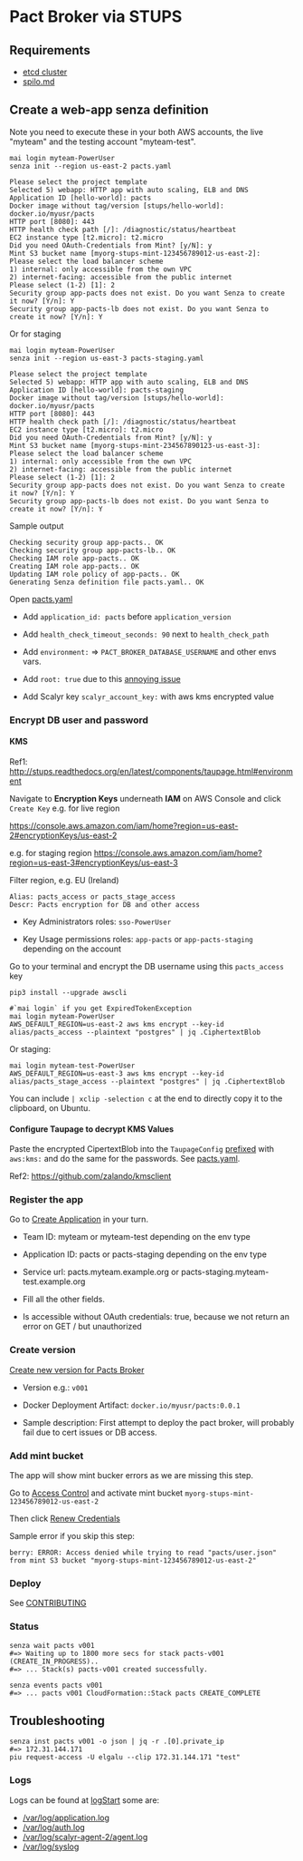 # Pact Broker via STUPS

## Requirements

* [etcd cluster](./etcd.md)
* [spilo.md](./spilo.md)

## Create a web-app senza definition
Note you need to execute these in your both AWS accounts, the live "myteam" and the testing account "myteam-test".

    mai login myteam-PowerUser
    senza init --region us-east-2 pacts.yaml

    Please select the project template
    Selected 5) webapp: HTTP app with auto scaling, ELB and DNS
    Application ID [hello-world]: pacts
    Docker image without tag/version [stups/hello-world]: docker.io/myusr/pacts
    HTTP port [8080]: 443
    HTTP health check path [/]: /diagnostic/status/heartbeat
    EC2 instance type [t2.micro]: t2.micro
    Did you need OAuth-Credentials from Mint? [y/N]: y
    Mint S3 bucket name [myorg-stups-mint-123456789012-us-east-2]:
    Please select the load balancer scheme
    1) internal: only accessible from the own VPC
    2) internet-facing: accessible from the public internet
    Please select (1-2) [1]: 2
    Security group app-pacts does not exist. Do you want Senza to create it now? [Y/n]: Y
    Security group app-pacts-lb does not exist. Do you want Senza to create it now? [Y/n]: Y

Or for staging

    mai login myteam-PowerUser
    senza init --region us-east-3 pacts-staging.yaml

    Please select the project template
    Selected 5) webapp: HTTP app with auto scaling, ELB and DNS
    Application ID [hello-world]: pacts-staging
    Docker image without tag/version [stups/hello-world]: docker.io/myusr/pacts
    HTTP port [8080]: 443
    HTTP health check path [/]: /diagnostic/status/heartbeat
    EC2 instance type [t2.micro]: t2.micro
    Did you need OAuth-Credentials from Mint? [y/N]: y
    Mint S3 bucket name [myorg-stups-mint-234567890123-us-east-3]:
    Please select the load balancer scheme
    1) internal: only accessible from the own VPC
    2) internet-facing: accessible from the public internet
    Please select (1-2) [1]: 2
    Security group app-pacts does not exist. Do you want Senza to create it now? [Y/n]: Y
    Security group app-pacts-lb does not exist. Do you want Senza to create it now? [Y/n]: Y

Sample output

    Checking security group app-pacts.. OK
    Checking security group app-pacts-lb.. OK
    Checking IAM role app-pacts.. OK
    Creating IAM role app-pacts.. OK
    Updating IAM role policy of app-pacts.. OK
    Generating Senza definition file pacts.yaml.. OK

Open [pacts.yaml](../pacts.yaml)

* Add `application_id: pacts` before `application_version`

* Add `health_check_timeout_seconds: 90` next to `health_check_path`

* Add `environment:` => `PACT_BROKER_DATABASE_USERNAME` and other envs vars.

* Add `root: true` due to this [annoying issue](https://github.com/zalando-stups/taupage/issues/25)

* Add Scalyr key `scalyr_account_key:` with aws kms encrypted value

### Encrypt DB user and password

#### KMS
Ref1: http://stups.readthedocs.org/en/latest/components/taupage.html#environment

Navigate to **Encryption Keys** underneath **IAM** on AWS Console and click `Create Key`
e.g. for live region

https://console.aws.amazon.com/iam/home?region=us-east-2#encryptionKeys/us-east-2

e.g. for staging region
https://console.aws.amazon.com/iam/home?region=us-east-3#encryptionKeys/us-east-3

Filter region, e.g. EU (Ireland)

    Alias: pacts_access or pacts_stage_access
    Descr: Pacts encryption for DB and other access

* Key Administrators roles: `sso-PowerUser`

* Key Usage permissions roles: `app-pacts` or `app-pacts-staging` depending on the account

Go to your terminal and encrypt the DB username using this `pacts_access` key

    pip3 install --upgrade awscli

    #`mai login` if you get ExpiredTokenException
    mai login myteam-PowerUser
    AWS_DEFAULT_REGION=us-east-2 aws kms encrypt --key-id alias/pacts_access --plaintext "postgres" | jq .CiphertextBlob

Or staging:

    mai login myteam-test-PowerUser
    AWS_DEFAULT_REGION=us-east-3 aws kms encrypt --key-id alias/pacts_stage_access --plaintext "postgres" | jq .CiphertextBlob

You can include `| xclip -selection c` at the end to directly copy it to the clipboard, on Ubuntu.

#### Configure Taupage to decrypt KMS Values

Paste the encrypted CipertextBlob into the `TaupageConfig` [prefixed](http://docs.stups.io/en/latest/components/taupage.html#environment) with `aws:kms:` and do the same for the passwords. See [pacts.yaml](../pacts.yaml).

Ref2: https://github.com/zalando/kmsclient

### Register the app
Go to [Create Application](https://yourturn.stups.example.org/application/create) in your turn.

* Team ID: myteam or myteam-test depending on the env type

* Application ID: pacts or pacts-staging depending on the env type

* Service url: pacts.myteam.example.org or pacts-staging.myteam-test.example.org

* Fill all the other fields.

* Is accessible without OAuth credentials: true, because we not return an error on GET / but unauthorized

### Create version
[Create new version for Pacts Broker](https://yourturn.stups.example.org/application/detail/pacts/version/create)

* Version e.g.: `v001`

* Docker Deployment Artifact: `docker.io/myusr/pacts:0.0.1`

* Sample description: First attempt to deploy the pact broker, will probably fail due to cert issues or DB access.

### Add mint bucket
The app will show mint bucker errors as we are missing this step.

Go to [Access Control](https://yourturn.stups.example.org/application/access-control/pacts) and activate mint bucket `myorg-stups-mint-123456789012-us-east-2`

Then click [Renew Credentials](https://yourturn.stups.example.org/application/access-control/pacts)

Sample error if you skip this step:

    berry: ERROR: Access denied while trying to read "pacts/user.json" from mint S3 bucket "myorg-stups-mint-123456789012-us-east-2"

### Deploy
See [CONTRIBUTING](./CONTRIBUTING.md#deploy)

### Status
    senza wait pacts v001
    #=> Waiting up to 1800 more secs for stack pacts-v001 (CREATE_IN_PROGRESS)..
    #=> ... Stack(s) pacts-v001 created successfully.

    senza events pacts v001
    #=> ... pacts v001 CloudFormation::Stack pacts CREATE_COMPLETE

## Troubleshooting
    senza inst pacts v001 -o json | jq -r .[0].private_ip
    #=> 172.31.144.171
    piu request-access -U elgalu --clip 172.31.144.171 "test"

### Logs
Logs can be found at [logStart](https://www.scalyr.com/logStart) some are:

* [/var/log/application.log](https://www.scalyr.com/events?mode=log&filter=%24logfile%3D%27%2Fvar%2Flog%2Fapplication.log%27%20%24serverHost%3D%27pacts%27)
* [/var/log/auth.log](https://www.scalyr.com/events?mode=log&filter=%24logfile%3D%27%2Fvar%2Flog%2Fauth.log%27%20%24serverHost%3D%27pacts%27)
* [/var/log/scalyr-agent-2/agent.log](https://www.scalyr.com/events?mode=log&filter=%24logfile%3D%27%2Fvar%2Flog%2Fscalyr-agent-2%2Fagent.log%27%20%24serverHost%3D%27pacts%27)
* [/var/log/syslog](https://www.scalyr.com/events?mode=log&filter=%24logfile%3D%27%2Fvar%2Flog%2Fsyslog%27%20%24serverHost%3D%27pacts%27)
